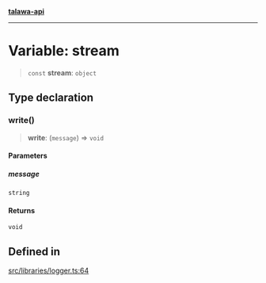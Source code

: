 [**talawa-api**](../../../README.md)

***

# Variable: stream

> `const` **stream**: `object`

## Type declaration

### write()

> **write**: (`message`) => `void`

#### Parameters

##### message

`string`

#### Returns

`void`

## Defined in

[src/libraries/logger.ts:64](https://github.com/Suyash878/talawa-api/blob/f376d03c37e9acd046e7cc983947432c95f74442/src/libraries/logger.ts#L64)
